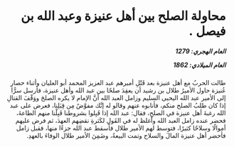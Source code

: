 <h1 dir="rtl">محاولة الصلح بين أهل عنيزة وعبد الله بن فيصل .</h1>

<h5 dir="rtl">العام الهجري:  1279

العام الميلادي: 1862

</h5>

<p dir="rtl">طالت الحربُ مع أهل عنيزة بعد قَتْلِ أميرهم عبد العزيز المحمد أبو العليان وأثناء حصارِ عُنيزة حاول الأميرُ طلال بن رشيد أن يعقِدَ صلحًا بين عبد الله وأهل عنيزة، فأرسل سرًّا إلى الأمير عبد الله اليحيى السليم وزامل العبد الله أنَّ الإمام لا يكره الصلحَ ووَقْفَ القتالِ إذا كان طلبُ الصلح منكم، فأنابوه عنهم وقالو له إنَّك مفوَّضٌ مِن قِبَلِنا، فعرض على عبد الله رغبةَ أهل عنيزة في الصلحِ، فقال: عبد الله إذا قَبِلوا بشروطنا قَبِلْنا منهم الطاعةَ، فحضر عنده زامل العبد الله وأغلظ له في القَولِ لكَثرةِ نقضِهم العهدَ، ثم فرض عليهم أموالًا وسلاحًا كثيرًا، فتوسط لهم الأمير طلال فأسقط عبد الله جزءًا منها، فقبل زامل فأحضر أهل عنيزة المالَ والسلاح وتمت البيعةُ، وضَمِنَ الأمير طلال الوفاءَ بالعهدِ.</p></br>
